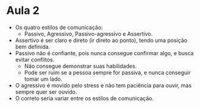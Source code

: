 # Aula 2

* Os quatro estilos de comunicação:
  * Passivo, Agressivo, Passivo-agressivo e Assertivo.
* Assertivo é ser claro e direto (ir direto ao ponto), tendo uma posição bem definida.
* Passivo não é confiante, pois nunca consegue confirmar algo, e busca evitar conflitos.
  * Não consegue demonstrar suas habilidades.
  * Pode ser ruim se a pessoa sempre for passiva, e nunca conseguir tomar um lado.
* O agressivo é movido pelo stress e não tem paciência para ouvir, mas sempre quer ser ouvido.
* O correto seria variar entre os estilos de comunicação.